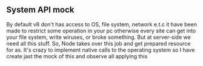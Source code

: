 ## System API mock

By default v8 don't has access to OS, file system, network e.t.c it have been made to restrict some operation in your pc otherwise every site can get into your file system, write wiruses, or broke something. But at server-side we need all this stuff. So, Node takes over this job and get prepared resource for as. 
It's crazy to implement native calls to the operating system so I have create jast the mock of this and observe all applying this 